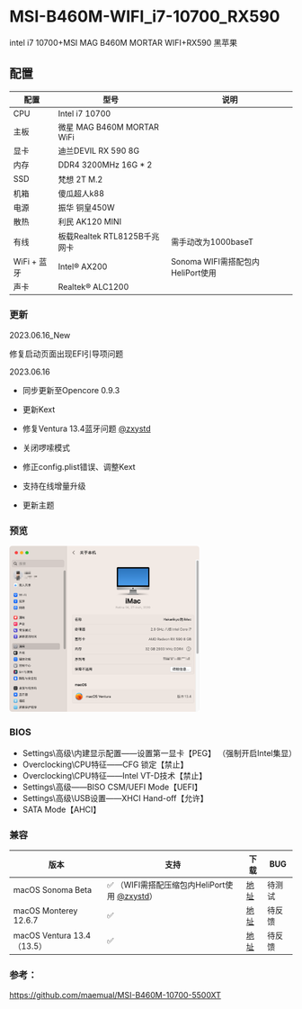 # MSI-B460M-WIFI_i7-10700_RX590
intel i7 10700+MSI MAG B460M MORTAR WIFI+RX590 黑苹果

## 配置

| 配置        | 型号                         | 说明                              |
| ----------- | ---------------------------- | --------------------------------- |
| CPU         | Intel i7 10700               |                                   |
| 主板        | 微星 MAG B460M MORTAR WiFi   |                                   |
| 显卡        | 迪兰DEVIL RX 590 8G          |                                   |
| 内存        | DDR4 3200MHz 16G * 2         |                                   |
| SSD         | 梵想 2T M.2                  |                                   |
| 机箱        | 傻瓜超人k88                  |                                   |
| 电源        | 振华 铜皇450W                |                                   |
| 散热        | 利民 AK120 MINI              |                                   |
| 有线        | 板载Realtek RTL8125B千兆网卡 | 需手动改为1000baseT               |
| WiFi + 蓝牙 | Intel® AX200                 | Sonoma WIFI需搭配包内HeliPort使用 |
| 声卡        | Realtek® ALC1200             |                                   |

### 更新

2023.06.16_New

修复启动页面出现EFI引导项问题

2023.06.16

- 同步更新至Opencore 0.9.3


- 更新Kext

- 修复Ventura 13.4蓝牙问题 [@zxystd](https://github.com/zxystd/BrcmPatchRAM)

- 关闭啰嗦模式

- 修正config.plist错误、调整Kext

- 支持在线增量升级

- 更新主题


<h3>预览</h3>

<img src="https://github.com/Hakarikyo/MSI-B460M-MORTAR-WIFI-10700-RX590/blob/main/Picture/Ventura_13.4.png?raw=true" alt="Ventura_13.4" style="zoom: 33%;" />

### BIOS

* Settings\高级\内建显示配置——设置第一显卡【PEG】 （强制开启Intel集显）
* Overclocking\CPU特征——CFG 锁定【禁止】
* Overclocking\CPU特征——Intel VT-D技术【禁止】
* Settings\高级——BISO CSM/UEFI Mode【UEFI】
* Settings\高级\USB设置——XHCI Hand-off【允许】
* SATA Mode【AHCI】

### 兼容

| 版本                       | 支持                                                         | 下载                                                         | BUG    |
| -------------------------- | ------------------------------------------------------------ | ------------------------------------------------------------ | ------ |
| macOS Sonoma Beta          | ✅ （WIFI需搭配压缩包内HeliPort使用 [@zxystd](https://github.com/OpenIntelWireless/HeliPort)） | [地址](https://github.com/Hakarikyo/MSI-B460M-MORTAR-WIFI-10700-RX590/releases) | 待测试 |
| macOS Monterey 12.6.7      | ✅                                                            | [地址](https://github.com/Hakarikyo/MSI-B460M-MORTAR-WIFI-10700-RX590/releases) | 待反馈 |
| macOS Ventura 13.4（13.5） | ✅                                                            | [地址](https://github.com/Hakarikyo/MSI-B460M-MORTAR-WIFI-10700-RX590/releases) | 待反馈 |

<h3>参考：</h3>

https://github.com/maemual/MSI-B460M-10700-5500XT
